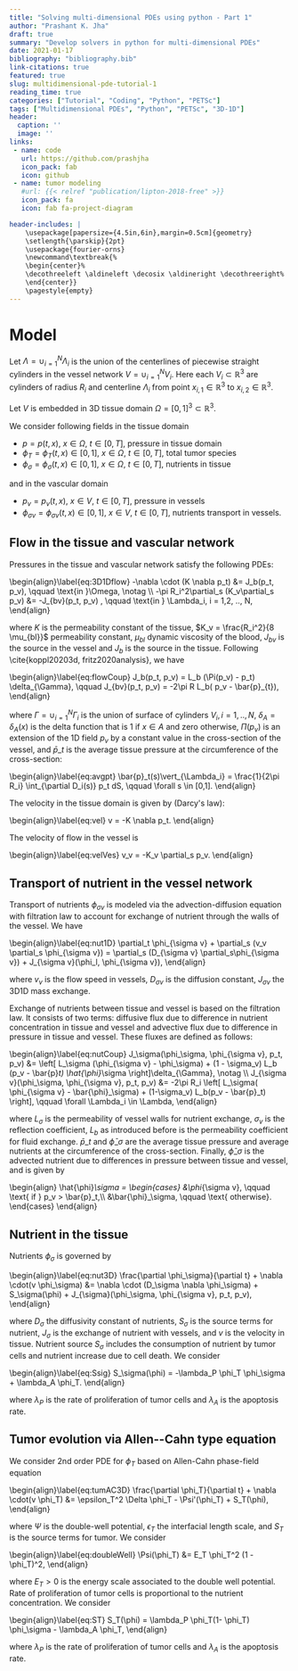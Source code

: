 ```yaml
---
title: "Solving multi-dimensional PDEs using python - Part 1"
author: "Prashant K. Jha"
draft: true
summary: "Develop solvers in python for multi-dimensional PDEs"
date: 2021-01-17
bibliography: "bibliography.bib"
link-citations: true
featured: true
slug: multidimensional-pde-tutorial-1
reading_time: true
categories: ["Tutorial", "Coding", "Python", "PETSc"]
tags: ["Multidimensional PDEs", "Python", "PETSc", "3D-1D"]
header:
  caption: ''
  image: ''
links:
 - name: code
   url: https://github.com/prashjha
   icon_pack: fab
   icon: github
 - name: tumor modeling
   #url: {{< relref "publication/lipton-2018-free" >}}
   icon_pack: fa
   icon: fab fa-project-diagram

header-includes: |
    \usepackage[papersize={4.5in,6in},margin=0.5cm]{geometry}
    \setlength{\parskip}{2pt}
    \usepackage{fourier-orns}
    \newcommand\textbreak{%
    \begin{center}%
    \decothreeleft \aldineleft \decosix \aldineright \decothreeright%
    \end{center}}
    \pagestyle{empty}
---
```


# Model

Let $\Lambda = \cup_{i=1}^N \Lambda_i$ is the union of the centerlines of piecewise straight cylinders in the vessel network $V = \cup_{i=1}^N V_i$. Here each $V_i \subset \mathbb{R}^3$ are cylinders of radius $R_i$ and centerline $\Lambda_i$ from point $x_{i,1}\in \mathbb{R}^3$ to $x_{i,2}\in \mathbb{R}^3$. 


Let $V$ is embedded in 3D tissue domain $\Omega = [0,1]^3 \subset \mathbb{R}^3$. 


We consider following fields in the tissue domain

- $p = p(t,x)$, $x\in \Omega$, $t\in [0,T]$, pressure in tissue domain
- $\phi_T = \phi_T(t,x) \in [0,1]$, $x\in \Omega$, $t\in [0,T]$, total tumor species
- $\phi_\sigma = \phi_\sigma(t,x) \in [0,1]$, $x\in \Omega$, $t\in [0,T]$, nutrients in tissue


and in the vascular domain

- $p_v = p_v(t,x)$, $x\in V$, $t\in [0,T]$, pressure in vessels
- $\phi_{\sigma v} = \phi_{\sigma v}(t,x) \in [0,1]$, $x\in V$, $t\in [0,T]$, nutrients transport in vessels.

## Flow in the tissue and vascular network

Pressures in the tissue and vascular network satisfy the following PDEs:

\begin{align}\label{eq:3D1Dflow}
-\nabla \cdot (K \nabla p_t) &= J_b(p_t, p_v), \qquad \text{in }\Omega, \notag \\\\
-\pi R_i^2\partial_s (K_v\partial_s p_v) &= -J_{bv}(p_t, p_v) , \qquad \text{in } \Lambda_i, i = 1,2, .., N,
\end{align}

where $K$ is the permeability constant of the tissue, $K_v = \frac{R_i^2}{8 \mu_{bl}}$ permeability constant, $\mu_{bl}$ dynamic viscosity of the blood, $J_{bv}$ is the source in the vessel and $J_b$ is the source in the tissue. Following \cite{koppl20203d, fritz2020analysis}, we have

\begin{align}\label{eq:flowCoup}
J_b(p_t, p_v) = L_b (\Pi(p_v) - p_t) \delta_{\Gamma}, \qquad J_{bv}(p_t, p_v) = -2\pi R L_b( p_v - \bar{p}\_{t}),
\end{align}

where $\Gamma = \cup_{i=1}^N \Gamma_i$ is the union of surface of cylinders $V_i, i=1,..,N$, $\delta_A = \delta_A(x)$ is the delta function that is 1 if $x \in A$ and zero otherwise, $\Pi(p_v)$ is an extension of the 1D field $p_v$ by a constant value in the cross-section of the vessel, and $\bar{p}\_t$ is the average tissue pressure at the circumference of the cross-section:

\begin{align}\label{eq:avgpt}
\bar{p}\_t(s)\vert_{\Lambda_i} = \frac{1}{2\pi R_i} \int_{\partial D_i(s)} p_t dS, \qquad \forall s \in [0,1].
\end{align}

The velocity in the tissue domain is given by (Darcy's law):

\begin{align}\label{eq:vel}
v = -K \nabla p_t.
\end{align}

The velocity of flow in the vessel is 

\begin{align}\label{eq:velVes}
v_v = -K_v \partial_s p_v.
\end{align}


## Transport of nutrient in the vessel network

Transport of nutrients $\phi_{\sigma v}$ is modeled via the advection-diffusion equation with filtration law to account for exchange of nutrient through the walls of the vessel. We have

\begin{align}\label{eq:nut1D}
\partial_t \phi_{\sigma v} + \partial_s (v_v \partial_s \phi_{\sigma v}) = \partial_s (D_{\sigma v} \partial_s\phi_{\sigma v}) + J_{\sigma v}(\phi_l, \phi_{\sigma v}),
\end{align}

where $v_v$ is the flow speed in vessels, $D_{\sigma v}$ is the diffusion constant, $J_{\sigma v}$ the 3D1D mass exchange.

Exchange of nutrients between tissue and vessel is based on the filtration law. It consists of two terms: diffusive flux due to difference in nutrient concentration in tissue and vessel and advective flux due to difference in pressure in tissue and vessel. These fluxes are defined as follows:

\begin{align}\label{eq:nutCoup}
J_\sigma(\phi_\sigma, \phi_{\sigma v}, p_t, p_v) &= \left[ L_\sigma  (\phi_{\sigma v} - \phi_\sigma) + (1 - \sigma_v) L_b (p_v - \bar{p}_t) \hat{\phi}_\sigma \right]\delta_{\Gamma}, \notag \\\\
J_{\sigma v}(\phi_\sigma, \phi_{\sigma v}, p_t, p_v) &= -2\pi R_i \left[ L_\sigma( \phi_{\sigma v} - \bar{\phi}\_\sigma) + (1-\sigma_v) L_b(p_v - \bar{p}\_t) \right], \qquad \forall \Lambda_i \in \Lambda,
\end{align}

where $L_\sigma$ is the permeability of vessel walls for nutrient exchange, $\sigma_v$ is the reflection coefficient, $L_b$ as introduced before is the permeability coefficient for fluid exchange. $\bar{p}\_t$ and  $\bar{\phi}\_\sigma$ are the average tissue pressure and average nutrients at the circumference of the cross-section. Finally, $\hat{\phi}\_\sigma$ is the advected nutrient due to differences in pressure between tissue and vessel, and is given by

\begin{align}
	\hat{\phi}_\sigma = \begin{cases}
		&\phi_{\sigma v}, \qquad \text{ if } p_v > \bar{p}\_t,\\\\
		&\bar{\phi}_\sigma, \qquad \text{ otherwise}. 
	\end{cases}
\end{align}


## Nutrient in the tissue

Nutrients $\phi_\sigma$ is governed by

\begin{align}\label{eq:nut3D}
\frac{\partial \phi_\sigma}{\partial t} + \nabla \cdot(v \phi_\sigma) &= \nabla \cdot (D_\sigma \nabla \phi_\sigma)  + S_\sigma(\phi) + J_{\sigma}(\phi_\sigma, \phi_{\sigma v}, p_t, p_v),
\end{align}

where $D_\sigma$ the diffusivity constant of nutrients, $S_\sigma$ is the source terms for nutrient, $J_{\sigma}$ is the exchange of nutrient with vessels, and $v$ is the velocity in tissue. Nutrient source $S_\sigma$ includes the consumption of nutrient by tumor cells and nutrient increase due to cell death. We consider

\begin{align}\label{eq:Ssig}
S_\sigma(\phi) = -\lambda_P \phi_T \phi_\sigma + \lambda_A \phi_T.
\end{align}

where $\lambda_P$ is the rate of proliferation of tumor cells and $\lambda_A$ is the apoptosis rate. 

## Tumor evolution via Allen--Cahn type equation

We consider 2nd order PDE for $\phi_T$ based on Allen-Cahn phase-field equation

\begin{align}\label{eq:tumAC3D}
\frac{\partial \phi_T}{\partial t} + \nabla \cdot(v \phi_T) &= \epsilon_T^2 \Delta \phi_T - \Psi'(\phi_T) + S_T(\phi), 
\end{align}

where $\Psi$ is the double-well potential, $\epsilon_T$ the interfacial length scale, and $S_T$ is the source terms for tumor. We consider

\begin{align}\label{eq:doubleWell}
\Psi(\phi_T) &= E_T \phi_T^2 (1 - \phi_T)^2,
\end{align}

where $E_T>0$ is the energy scale associated to the double well potential. Rate of proliferation of tumor cells is proportional to the nutrient concentration. We consider

\begin{align}\label{eq:ST}
S_T(\phi) = \lambda_P \phi_T(1- \phi_T) \phi_\sigma - \lambda_A \phi_T,
\end{align}

where $\lambda_P$ is the rate of proliferation of tumor cells and $\lambda_A$ is the apoptosis rate. 
